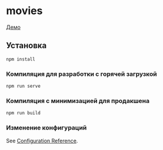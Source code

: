 # movies
[Демо](https://silencer903.github.io/vue-movies-app/)
## Установка
```
npm install
```

### Компиляция для разработки с горячей загрузкой
```
npm run serve
```

### Компиляция с минимизацией для продакшена
```
npm run build
```

### Изменение конфигураций
See [Configuration Reference](https://cli.vuejs.org/config/).
